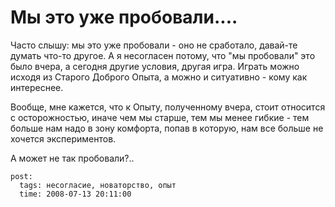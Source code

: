 #  Мы это уже пробовали....

Часто слышу: мы это уже пробовали - оно не сработало, давай-те думать что-то другое. 
А я несогласен потому, что "мы пробовали" это было вчера, а сегодня другие условия, 
другая игра. Играть можно исходя из Старого Доброго Опыта, а можно и ситуативно - кому 
как интереснее.

Вообще, мне кажется, что к Опыту, полученному вчера, стоит относится с осторожностью, 
иначе чем мы старше, тем мы менее гибкие - тем больше нам надо в зону комфорта, попав 
в которую, нам все больше не хочется экспериментов.

А может не так пробовали?..

```
post:   
  tags: несогласие, новаторство, опыт
  time: 2008-07-13 20:11:00
```